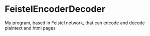 # FeistelEncoderDecoder
My program, based in Feistel network, that can encode and decode plaintext and html pages
